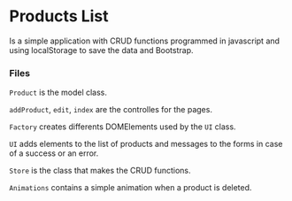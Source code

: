 # Products List

Is a simple application with CRUD functions programmed in javascript and using localStorage to save the data and Bootstrap.

### Files

`Product` is the model class.

`addProduct`, `edit`, `index` are the controlles for the pages.

`Factory` creates differents DOMElements used by the `UI` class.

`UI` adds elements to the list of products and messages to the forms in case of a success or an error.

`Store` is the class that makes the CRUD functions.

`Animations` contains a simple animation when a product is deleted. 